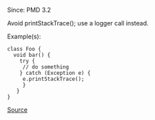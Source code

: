Since: PMD 3.2

Avoid printStackTrace(); use a logger call instead.

Example(s):
```
class Foo {
  void bar() {
    try {
     // do something
    } catch (Exception e) {
     e.printStackTrace();
     }
   }
}
```

[Source](https://pmd.github.io/pmd-5.5.4/pmd-java/rules/java/logging-java.html#AvoidPrintStackTrace)
